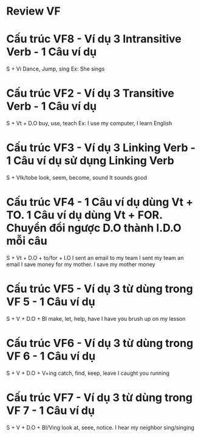# Review VF

# Cấu trúc VF8 - Ví dụ 3 Intransitive Verb - 1 Câu ví dụ
S + Vi
Dance, Jump, sing
Ex: She sings
# Cấu trúc VF2 - Ví dụ 3 Transitive Verb - 1 Câu ví dụ
S + Vt + D.O
buy, use, teach
Ex: I use my computer, I learn English
# Cấu trúc VF3 - Ví dụ 3 Linking Verb - 1 Câu ví dụ sử dụng Linking Verb
S + Vlk/tobe
look, seem, become, sound
It sounds good
# Cấu trúc VF4 - 1 Câu ví dụ dùng Vt + TO. 1 Câu ví dụ dùng Vt + FOR. Chuyển đổi ngược D.O thành I.D.O mỗi câu
S + Vt + D.O + to/for + I.O 
I sent an email to my team
I sent my team an email
I save money for my mother.
I save my mother money
# Cấu trúc VF5 - Ví dụ 3 từ dùng trong VF 5 - 1 Câu ví dụ
S + V + D.O + BI
make, let, help, have
I have you brush up on my lesson
# Cấu trúc VF6 - Ví dụ 3 từ dùng trong VF 6 - 1 Câu ví dụ
S + V + D.O + V+ing
catch, find, keep, leave
I caught you running
# Cấu trúc VF7 - Ví dụ 3 từ dùng trong VF 7 - 1 Câu ví dụ
S + V + D.O + BI/Ving
look at, seee, notice.
I hear my neighbor sing/singing